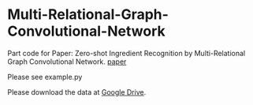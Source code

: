 # Multi-Relational-Graph-Convolutional-Network

Part code for Paper: Zero-shot Ingredient Recognition by Multi-Relational Graph Convolutional Network. [paper](https://ojs.aaai.org//index.php/AAAI/article/view/6626)

Please see example.py

Please download the data at [Google Drive](https://drive.google.com/drive/folders/1aSxwid36jdkMFpXo2rtkEhTEMvwgeIrw?usp=sharing).
